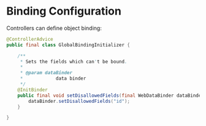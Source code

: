 # Binding Configuration

Controllers can define object binding:

```java
@ControllerAdvice
public final class GlobalBindingInitializer {

    /**
     * Sets the fields which can't be bound.
     * 
     * @param dataBinder
     *            data binder
     */
    @InitBinder
    public final void setDisallowedFields(final WebDataBinder dataBinder) {
        dataBinder.setDisallowedFields("id");
    }

}
```



